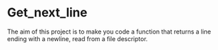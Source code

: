 # Get_next_line
The aim of this project is to make you code a function that returns a line ending with a newline, read from a file descriptor.
